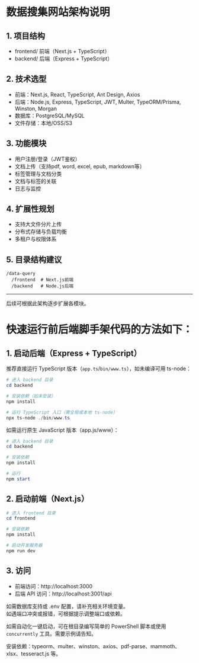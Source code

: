 # 数据搜集网站架构说明

## 1. 项目结构

- frontend/  前端（Next.js + TypeScript）
- backend/   后端（Express + TypeScript）

## 2. 技术选型
- 前端：Next.js, React, TypeScript, Ant Design, Axios
- 后端：Node.js, Express, TypeScript, JWT, Multer, TypeORM/Prisma, Winston, Morgan
- 数据库：PostgreSQL/MySQL
- 文件存储：本地/OSS/S3

## 3. 功能模块
- 用户注册/登录（JWT鉴权）
- 文档上传（支持pdf, word, excel, epub, markdown等）
- 标签管理与文档分类
- 文档与标签的关联
- 日志与监控

## 4. 扩展性规划
- 支持大文件分片上传
- 分布式存储与负载均衡
- 多租户与权限体系

## 5. 目录结构建议
```
/data-query
  /frontend  # Next.js前端
  /backend   # Node.js后端
```

---

后续可根据此架构逐步扩展各模块。

# 快速运行前后端脚手架代码的方法如下：

## 1. 启动后端（Express + TypeScript）

推荐直接运行 TypeScript 版本（`app.ts`/`bin/www.ts`），如未编译可用 ts-node：

```powershell
# 进入 backend 目录
cd backend

# 安装依赖（如未安装）
npm install

# 运行 TypeScript 入口（需全局或本地 ts-node）
npx ts-node ./bin/www.ts
```

如需运行原生 JavaScript 版本（app.js/www）：

```powershell
# 进入 backend 目录
cd backend

# 安装依赖
npm install

# 运行
npm start
```

## 2. 启动前端（Next.js）

```powershell
# 进入 frontend 目录
cd frontend

# 安装依赖
npm install

# 启动开发服务器
npm run dev
```

## 3. 访问

- 前端访问：http://localhost:3000
- 后端 API 访问：http://localhost:3001/api

如需数据库支持或 .env 配置，请补充相关环境变量。  
如遇端口冲突或报错，可根据提示调整端口或依赖。

如需自动化一键启动，可在根目录编写简单的 PowerShell 脚本或使用 `concurrently` 工具。需要示例请告知。


安装依赖：typeorm、multer、winston、axios、pdf-parse、mammoth、xlsx、tesseract.js 等。